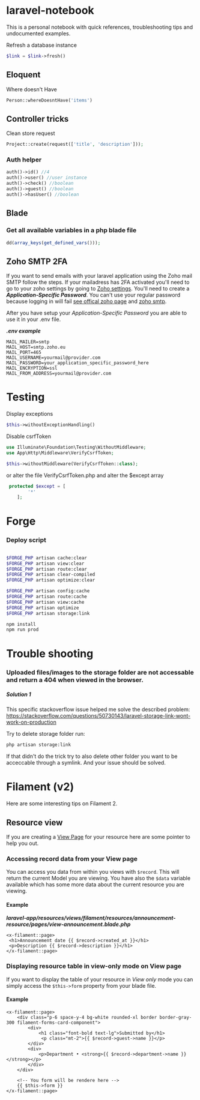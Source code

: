 # laravel-notebook
This is a personal notebook with quick references, troubleshooting tips and undocumented examples.

Refresh a database instance
```php
$link = $link->fresh()
```

## Eloquent

Where doesn't Have

```php
Person::whereDoesntHave('items')
```


## Controller tricks
Clean store request
```php
Project::create(request(['title', 'description']));
```


### Auth helper
```php
auth()->id() //4
auth()->user() //user instance
auth()->check() //boolean
auth()->guest() //boolean
auth()->hasUser() //boolean
```

## Blade

### Get all available variables in a php blade file
```php
dd(array_keys(get_defined_vars()));
```

## Zoho SMTP 2FA
If you want to send emails with your laravel application using the Zoho mail SMTP follow the steps. If your mailadress has 2FA activated you'll need to go to your zoho settings by going to [Zoho settings](https://accounts.zoho.eu). You'll need to create a ***Application-Specific Password***. You can't use your regular password because logging in will fail [see offical zoho page](https://www.zoho.com/mail/help/adminconsole/two-factor-authentication.html#alink5) and [zoho smtp](https://www.zoho.com/mail/help/pop-access.html?zredirect=f&zsrc=langdropdown&lb=nl).

After you have setup your *Application-Specific Password* you are able to use it in your .env file. 

***.env example***
```.env
MAIL_MAILER=smtp
MAIL_HOST=smtp.zoho.eu
MAIL_PORT=465
MAIL_USERNAME=yourmail@provider.com
MAIL_PASSWORD=your_application_specific_password_here
MAIL_ENCRYPTION=ssl
MAIL_FROM_ADDRESS=yourmail@provider.com
```

# Testing

Display exceptions
```php
$this->withoutExceptionHandling()
```

Disable csrfToken
```php
use Illuminate\Foundation\Testing\WithoutMiddleware;
use App\Http\Middleware\VerifyCsrfToken;

$this->withoutMiddleware(VerifyCsrfToken::class);
```

or alter the file VerifyCsrfToken.php and alter the $except array
```php
 protected $except = [
        '*'
    ];
```

# Forge

### Deploy script

```bash

$FORGE_PHP artisan cache:clear
$FORGE_PHP artisan view:clear
$FORGE_PHP artisan route:clear
$FORGE_PHP artisan clear-compiled
$FORGE_PHP artisan optimize:clear

$FORGE_PHP artisan config:cache
$FORGE_PHP artisan route:cache
$FORGE_PHP artisan view:cache
$FORGE_PHP artisan optimize
$FORGE_PHP artisan storage:link

npm install
npm run prod

```


# Trouble shooting

### Uploaded files/images to the storage folder are not accessable and return a 404 when viewed in the browser.

##### Solution 1 
This specific stackoverflow issue helped me solve the described problem:
https://stackoverflow.com/questions/50730143/laravel-storage-link-wont-work-on-production

Try to delete storage folder
run:
```bash
php artisan storage:link
```

If that didn't do the trick try to also delete other folder you want to be acceccable through a symlink.
And your issue should be solved. 

# Filament (v2)
Here are some interesting tips on Filament 2.

## Resource view
If you are creating a [View Page](https://filamentphp.com/docs/2.x/admin/resources#view-page) for your resource here are some pointer to help you out.

### Accessing record data from your View page
You can access you data from within you views with `$record`. This will return the current Model you are viewing. You have also the `$data` variable available which has some more data about the current resource you are viewing.

#### Example
***laravel-app/resources/views/filament/resources/announcement-resource/pages/view-announcement.blade.php***
```blade
<x-filament::page>
 <h1>Announcement date {{ $record->created_at }}</h1>
 <p>Description {{ $record->description }}</h1>
</x-filament::page>

```

### Displaying resource table in view-only mode on View page
If you want to display the table of your resource in *View only* mode you can simply access the `$this->form` property from your blade file.

#### Example

```blade
<x-filament::page>
    <div class="p-6 space-y-4 bg-white rounded-xl border border-gray-300 filament-forms-card-component">
        <div>
            <h1 class="font-bold text-lg">Submitted by</h1>
             <p class="mt-2">{{ $record->guest->name }}</p>
        </div>
        <div>
            <p>Department • <strong>{{ $record->department->name }}</strong></p>
        </div>
    </div>
    
    <!-- You form will be rendere here -->
    {{ $this->form }}
</x-filament::page>

```
